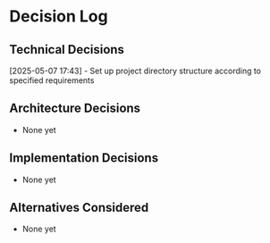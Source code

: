 # Decision Log

## Technical Decisions
[2025-05-07 17:43] - Set up project directory structure according to specified requirements

## Architecture Decisions
- None yet

## Implementation Decisions
- None yet

## Alternatives Considered
- None yet